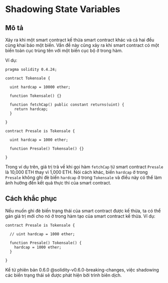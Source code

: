 # Shadowing State Variables

## Mô tả

Xảy ra khi một smart contract kế thừa smart contract khác và cả hai đều cùng khai báo một biến. Vấn đề này cũng xảy ra khi smart contract có một biến toàn cục trùng tên với một biến cục bộ ở trong hàm.

Ví dụ:

```sol
pragma solidity 0.4.24;

contract Tokensale {
  
  uint hardcap = 10000 ether;

  function Tokensale() {}

  function fetchCap() public constant returns(uint) {
    return hardcap;
  }
  
}

contract Presale is Tokensale {
  
  uint hardcap = 1000 ether;

  function Presale() Tokensale() {}
  
}
```

Trong ví dụ trên, giá trị trả về khi gọi hàm `fetchCap` từ smart contract `Presale` là 10,000 ETH thay vì 1,000 ETH. Nói cách khác, biến `hardcap` ở trong `Presale` không ghi đè biến `hardcap` ở trong `Tokensale` và điều này có thể làm ảnh hưởng đến kết quả thực thi của smart contract.

## Cách khắc phục

Nếu muốn ghi đè biến trạng thái của smart contract được kế thừa, ta có thể gán giá trị mới cho nó ở trong hàm tạo của smart contract kế thừa. Ví dụ:

```sol
contract Presale is Tokensale {
  
  // uint hardcap = 1000 ether;
  
  function Presale() Tokensale() {
    hardcap = 1000 ether;
  }
  
}
```

Kể từ phiên bản 0.6.0 @solidity-v0.6.0-breaking-changes, việc shadowing các biến trạng thái sẽ được phát hiện bởi trình biên dịch.